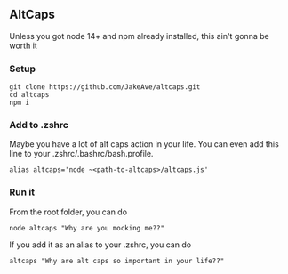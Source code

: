 ## AltCaps

Unless you got node 14+ and npm already installed, this ain't gonna be worth it

### Setup

```
git clone https://github.com/JakeAve/altcaps.git
cd altcaps
npm i
```

### Add to .zshrc

Maybe you have a lot of alt caps action in your life. You can even add this line to your .zshrc/.bashrc/bash.profile.

```
alias altcaps='node ~<path-to-altcaps>/altcaps.js'
```

### Run it

From the root folder, you can do

```
node altcaps "Why are you mocking me??"
```

If you add it as an alias to your .zshrc, you can do

```
altcaps "Why are alt caps so important in your life??"
```
